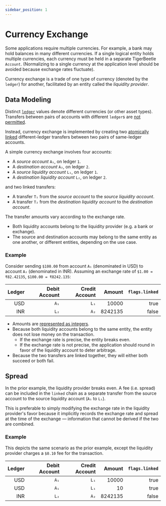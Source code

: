 ```yaml
---
sidebar_position: 1
---
```


# Currency Exchange

Some applications require multiple currencies. For example, a bank may hold balances in many
different currencies. If a single logical entity holds multiple currencies, each currency must be
held in a separate TigerBeetle `Account`. (Normalizing to a single currency at the application level
should be avoided because exchange rates fluctuate).

Currency exchange is a trade of one type of currency (denoted by the `ledger`) for another,
facilitated by an entity called the _liquidity provider_.

## Data Modeling

Distinct [`ledger`](../../reference/account.md#ledger) values denote different currencies (or
other asset types). Transfers between pairs of accounts with different `ledger`s are
[not permitted](../../reference/requests/create_transfers.md#accounts_must_have_the_same_ledger).

Instead, currency exchange is implemented by creating two
[atomically linked](../../reference/transfer.md#flagslinked) different-ledger transfers between
two pairs of same-ledger accounts.

A simple currency exchange involves four accounts:

- A _source account_ `A₁`, on ledger `1`.
- A _destination account_ `A₂`, on ledger `2`.
- A _source liquidity account_ `L₁`, on ledger `1`.
- A _destination liquidity account_ `L₂`, on ledger `2`.

and two linked transfers:

- A transfer `T₁` from the _source account_ to the _source liquidity account_.
- A transfer `T₂` from the _destination liquidity account_ to the _destination account_.

The transfer amounts vary according to the exchange rate.

- Both liquidity accounts belong to the liquidity provider (e.g. a bank or exchange).
- The source and destination accounts may belong to the same entity as one another, or different
  entities, depending on the use case.

### Example

Consider sending `$100.00` from account `A₁` (denominated in USD) to account `A₂` (denominated in
INR). Assuming an exchange rate of `$1.00 = ₹82.42135`, `$100.00 = ₹8242.135`:

| Ledger | Debit Account | Credit Account |  Amount | `flags.linked` |
| -----: | ------------: | -------------: | ------: | -------------: |
|    USD |          `A₁` |           `L₁` |   10000 |           true |
|    INR |          `L₂` |           `A₂` | 8242135 |          false |

- Amounts are [represented as integers](../data-modeling.md#fractional-amounts-and-asset-scale).
- Because both liquidity accounts belong to the same entity, the entity does not lose money on the
  transaction.
  - If the exchange rate is precise, the entity breaks even.
  - If the exchange rate is not precise, the application should round in favor of the liquidity
    account to deter arbitrage.
- Because the two transfers are linked together, they will either both succeed or both fail.

## Spread

In the prior example, the liquidity provider breaks even. A fee (i.e. spread) can be included in the
`linked` chain as a separate transfer from the source account to the source liquidity account (`A₁`
to `L₁`).

This is preferable to simply modifying the exchange rate in the liquidity provider's favor because
it implicitly records the exchange rate and spread at the time of the exchange — information that
cannot be derived if the two are combined.

### Example

This depicts the same scenario as the prior example, except the liquidity provider charges a `$0.10`
fee for the transaction.

| Ledger | Debit Account | Credit Account |  Amount | `flags.linked` |
| -----: | ------------: | -------------: | ------: | -------------: |
|    USD |          `A₁` |           `L₁` |   10000 |           true |
|    USD |          `A₁` |           `L₁` |      10 |           true |
|    INR |          `L₂` |           `A₂` | 8242135 |          false |
